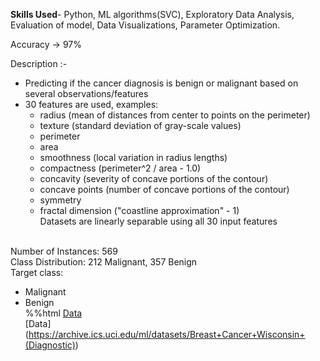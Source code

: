 **Skills Used**- Python, ML algorithms(SVC), Exploratory Data Analysis, Evaluation of model, Data Visualizations, Parameter Optimization.

Accuracy -> 97%

Description :-<br>
* Predicting if the cancer diagnosis is benign or malignant based on several observations/features<br>
* 30 features are used, examples:<br>
  - radius (mean of distances from center to points on the perimeter)<br>
  - texture (standard deviation of gray-scale values)<br>
  - perimeter<br>
  - area<br>
  - smoothness (local variation in radius lengths)<br>
  - compactness (perimeter^2 / area - 1.0)<br>
  - concavity (severity of concave portions of the contour)<br>
  - concave points (number of concave portions of the contour)<br>
  - symmetry <br>
  - fractal dimension ("coastline approximation" - 1)<br>
Datasets are linearly separable using all 30 input features<br><br>

Number of Instances: 569<br>
Class Distribution: 212 Malignant, 357 Benign<br>
Target class:<br>
   - Malignant<br>
   - Benign<br>
%%html
<a href="https://archive.ics.uci.edu/ml/datasets/Breast+Cancer+Wisconsin+(Diagnostic">Data</a>  
[Data] (https://archive.ics.uci.edu/ml/datasets/Breast+Cancer+Wisconsin+(Diagnostic))

